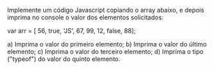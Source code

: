 Implemente um código Javascript copiando o array abaixo, e depois imprima no console o valor dos elementos solicitados:

var arr = [ 56, true, 'JS', 67, 99, 12, false, 88];

a) Imprima o valor do primeiro elemento;
b) Imprima o valor do último elemento;
c) Imprima o valor do terceiro elemento;
d) Imprima o tipo ("typeof") do valor do quinto elemento.